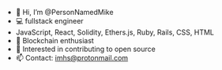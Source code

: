 - 👋 Hi, I’m @PersonNamedMike
- 💻 fullstack engineer
- JavaScript, React, Solidity, Ethers.js, Ruby, Rails, CSS, HTML
- 🌱 Blockchain enthusiast
- 💞️ Interested in contributing to open source
- 📫 Contact: imhs@protonmail.com
<!---
personnamedmike/personnamedmike is a ✨ special ✨ repository because its `README.md` (this file) appears on your GitHub profile.
You can click the Preview link to take a look at your changes.
--->
